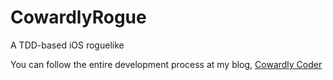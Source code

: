 CowardlyRogue
=============

A TDD-based iOS roguelike

You can follow the entire development process at my blog, [Cowardly Coder](http://cowardlycoder.ghost.io)
